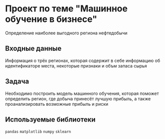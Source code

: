 # Проект по теме "Машинное обучение в бизнесе"
Определение наиболее выгодного региона нефтедобычи

## Входные данные
Информация о трёх регионах, которая содержит в себе информацию об идентификаторе места, некоторые признаки и объм запаса сырья

## Задача
Необходимо построить модель машинного обучения, которая поможет определить регион, где добыча принесёт лучшую прибыль, а также проанализировать возможные прибыль и риски


## Используемые библиотеки
`pandas` `matplotlib` `numpy` `sklearn`
